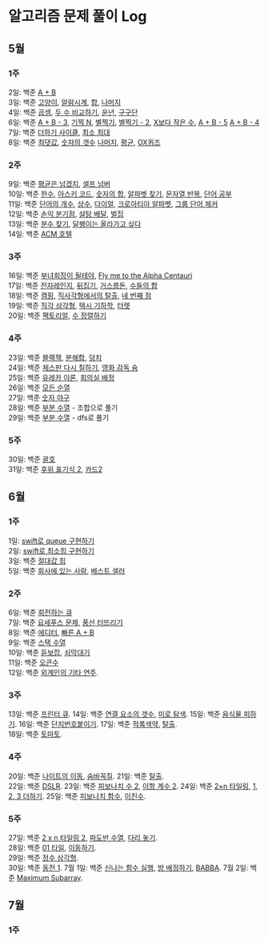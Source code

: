 # 알고리즘 문제 풀이 Log
## 5월
### 1주
2일: 백준 [A + B](https://www.acmicpc.net/problem/2309)  
3일: 백준 [고양이](https://www.acmicpc.net/problem/10171), [알람시계](https://www.acmicpc.net/problem/2884), [합](https://www.acmicpc.net/problem/8393), [나머지](https://www.acmicpc.net/problem/3052)  
4일: 백준 [곱셈](https://www.acmicpc.net/problem/2588), [두 수 비교하기](https://www.acmicpc.net/problem/1330), [윤년](https://www.acmicpc.net/problem/2753), [구구단](https://www.acmicpc.net/problem/2739)  
6일: 백준 [A + B - 3](https://www.acmicpc.net/problem/10950), [기찍 N](https://www.acmicpc.net/problem/2742), [별찍기](https://www.acmicpc.net/problem/2438), [별찍기 - 2](https://www.acmicpc.net/problem/2439), [X보다 작은 수](https://www.acmicpc.net/problem/10871), [A + B - 5](https://www.acmicpc.net/problem/10952) [A + B - 4](https://www.acmicpc.net/problem/10951)  
7일: 백준 [더하기 사이클](https://www.acmicpc.net/problem/1110), [최소 최대](https://www.acmicpc.net/problem/10818)  
8일: 백준 [최댓값](https://www.acmicpc.net/problem/2562), [숫자의 갯수](https://www.acmicpc.net/problem/2577) [나머지](https://www.acmicpc.net/problem/3052), [평균](https://www.acmicpc.net/problem/1546), [OX퀴즈](https://www.acmicpc.net/problem/8958)  
### 2주
9일: 백준 [평균은 넘겠지](https://www.acmicpc.net/problem/4344), [셀프 넘버](https://www.acmicpc.net/problem/4673)  
10일: 백준 [한수](https://www.acmicpc.net/problem/4673), [아스키 코드](https://www.acmicpc.net/problem/11654), [숫자의 합](https://www.acmicpc.net/problem/11720), [알파벳 찾기](https://www.acmicpc.net/problem/10809), [문자열 반복](https://www.acmicpc.net/problem/2675), [단어 공부](https://www.acmicpc.net/problem/1157)  
11일: 백준 [단어의 개수](https://www.acmicpc.net/problem/1152), [상수](https://www.acmicpc.net/problem/2908), [다이얼](https://www.acmicpc.net/problem/5622), [크로아티아 알파벳](https://www.acmicpc.net/problem/2941), [그룹 단어 체커](https://www.acmicpc.net/problem/1316)  
12일: 백준 [손익 분기점](https://www.acmicpc.net/problem/1712), [설탕 배달](https://www.acmicpc.net/problem/2839), [벌집](https://www.acmicpc.net/problem/2292)  
13일: 백준 [분수 찾기](https://www.acmicpc.net/problem/1193), [달팽이는 올라가고 싶다](https://www.acmicpc.net/problem/2869)  
14일: 백준 [ACM 호텔](https://www.acmicpc.net/problem/10250)  
### 3주
16일: 백준 [부녀회장이 될테야](https://www.acmicpc.net/problem/2775), [Fly me to the Alpha Centauri](https://www.acmicpc.net/problem/1011)  
17일: 백준 [전자레인지](https://www.acmicpc.net/problem/10162), [뒤집기](https://www.acmicpc.net/problem/1439), [거스름돈](https://www.acmicpc.net/problem/5585), [수들의 합](https://www.acmicpc.net/problem/1789)  
18일: 백준 [캠핑](https://www.acmicpc.net/problem/4796), [직사각형에서의 탈출](https://www.acmicpc.net/problem/1085), [네 번째 점](https://www.acmicpc.net/problem/3009)  
19일: 백준 [직각 삼각형](https://www.acmicpc.net/problem/4153), [택시 기하학](https://www.acmicpc.net/problem/3053), [터렛](https://www.acmicpc.net/problem/1002)  
20일: 백준 [팩토리얼](https://www.acmicpc.net/problem/10872), [수 정렬하기](https://www.acmicpc.net/problem/10989)  
### 4주  
23일: 백준 [블랙잭](https://www.acmicpc.net/problem/2798), [분해합](https://www.acmicpc.net/problem/2231), [덩치](https://www.acmicpc.net/problem/7568)  
24일: 백준 [체스판 다시 칠하기](https://www.acmicpc.net/problem/1018), [영화 감독 슘](https://www.acmicpc.net/problem/1436)  
25일: 백준 [유레카 이론](https://www.acmicpc.net/problem/10448), [회의실 배정](https://www.acmicpc.net/problem/1931)  
26일: 백준 [모든 순열](https://www.acmicpc.net/problem/10974)  
27일: 백준 [숫자 야구](https://www.acmicpc.net/problem/2503)  
28일: 백준 [부분 수열](https://www.acmicpc.net/problem/1182) - 조합으로 풀기  
29일: 백준 [부분 수열](https://www.acmicpc.net/problem/1182) - dfs로 풀기  
### 5주
30일: 백준 [괄호](https://www.acmicpc.net/problem/9012)  
31일: 백준 [후위 표기식 2](https://www.acmicpc.net/problem/1935), [카드2](https://www.acmicpc.net/problem/2164)  
## 6월
### 1주
1일: [swift로 queue 구현하기](https://velog.io/@comdongsam/Swift%EB%A1%9C-%ED%81%90-%EA%B5%AC%ED%98%84%ED%95%98%EA%B8%B0)  
2일: [swift로 최소힙 구현하기](https://velog.io/@comdongsam/Swift%EB%A1%9C-Heap-%EA%B5%AC%ED%98%84%ED%95%98%EA%B8%B0)  
3일: 백준 [절대값 힙](https://www.acmicpc.net/problem/11286)  
5일: 백준 [회사에 있는 사람](https://www.acmicpc.net/problem/7785), [베스트 셀러](https://www.acmicpc.net/problem/1302)  
### 2주
6일: 백준 [회전하는 큐](https://www.acmicpc.net/problem/1021)  
7일: 백준 [요세푸스 문제](https://www.acmicpc.net/problem/1158), [풍선 터뜨리기](https://www.acmicpc.net/problem/2346)  
8일: 백준 [에디터](https://www.acmicpc.net/problem/1406), [빠른 A + B](https://www.acmicpc.net/problem/15552)  
9일: 백준 [스택 수열](https://www.acmicpc.net/problem/1874)  
10일: 백준 [듣보잡](https://www.acmicpc.net/problem/1764), [쇠막대기](https://www.acmicpc.net/problem/10799)  
11일: 백준 [오큰수](https://www.acmicpc.net/problem/17298)  
12일: 백준 [외계인의 기타 연주](https://www.acmicpc.net/problem/2841).
### 3주 
13일: 백준 [프린터 큐](https://www.acmicpc.net/problem/1966). 
14일: 백준 [연결 요소의 갯수](https://www.acmicpc.net/problem/11724), [미로 탐색](https://www.acmicpc.net/problem/2178). 
15일: 백준 [음식물 피하기](https://www.acmicpc.net/problem/1743). 
16일: 백준 [단지번호붙이기](https://www.acmicpc.net/problem/2667). 
17일: 백준 [적록색약](https://www.acmicpc.net/problem/10026), [탈출](https://www.acmicpc.net/problem/3055).  
18일: 백준 [토마토](https://www.acmicpc.net/problem/7576).
### 4주
20일: 백준 [나이트의 이동](https://www.acmicpc.net/problem/7562), [숨바꼭질](https://www.acmicpc.net/problem/1697). 
21일: 백준 [탈출](https://www.acmicpc.net/problem/16397).  
22일: 백준 [DSLR](https://www.acmicpc.net/problem/9019). 
23일: 백준 [피보나치 수 2](https://www.acmicpc.net/problem/2748), [이항 계수 2](https://www.acmicpc.net/problem/11051). 
24일: 백준 [2×n 타일링](https://www.acmicpc.net/problem/11726), [1, 2, 3 더하기](https://www.acmicpc.net/problem/9095). 
25일: 백준 [피보나치 함수](https://www.acmicpc.net/problem/1003), [이친수](https://www.acmicpc.net/problem/2193). 
### 5주
27일: 백준 [2 x n 타일링 2](https://www.acmicpc.net/problem/11727), [파도반 수열](https://www.acmicpc.net/problem/9461), [다리 놓기](https://www.acmicpc.net/problem/1010).  
28일: 백준 [01 타일](https://www.acmicpc.net/problem/1904), [이동하기](https://www.acmicpc.net/problem/11048).  
29일: 백준 [정수 삼각형](https://www.acmicpc.net/problem/1932).  
30일: 백준 [동전 1](https://www.acmicpc.net/problem/2293). 
7월 1일: 백준 [신나는 함수 실행](https://www.acmicpc.net/problem/9184), [방 배정하기](https://www.acmicpc.net/problem/14697), [BABBA](https://www.acmicpc.net/problem/9625). 
7월 2일: 백준 [Maximum Subarray](https://www.acmicpc.net/problem/10211). 
## 7월
### 1주

